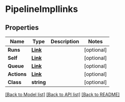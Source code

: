 # PipelineImpllinks

## Properties

Name | Type | Description | Notes
------------ | ------------- | ------------- | -------------
**Runs** | [**Link**](Link.md) |  | [optional] 
**Self** | [**Link**](Link.md) |  | [optional] 
**Queue** | [**Link**](Link.md) |  | [optional] 
**Actions** | [**Link**](Link.md) |  | [optional] 
**Class** | **string** |  | [optional] 

[[Back to Model list]](../README.md#documentation-for-models) [[Back to API list]](../README.md#documentation-for-api-endpoints) [[Back to README]](../README.md)


